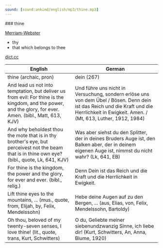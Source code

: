 ```yaml
---
sound: [sound:ankimd/english/mp3/thine.mp3]
---
```


\### thine

[Merriam-Webster](https://www.merriam-webster.com/dictionary/thine)

- thy
- that which belongs to thee

[dict.cc](https://www.dict.cc/thine)

| English        | German       |
| -------------- | ------------ |
| thine (archaic, pron) | dein (267) |
| And lead us not into temptation, but deliver us from evil: For thine is the kingdom, and the power, and the glory, for ever. Amen. (bibl., Matt, 613, KJV) | Und führe uns nicht in Versuchung, sondern erlöse uns von dem Übel / Bösen. Denn dein ist das Reich und die Kraft und die Herrlichkeit in Ewigkeit. Amen. / (Mt, 613, Luther, 1912, 1984) |
| And why beholdest thou the mote that is in thy brother's eye, but perceivest not the beam that is in thine own eye? (bibl., quote, Lk, 641, KJV) | Was aber siehst du den Splitter, der in deines Bruders Auge ist, den Balken aber, der in deinem eigenen Auge ist, nimmst du nicht wahr? (Lk, 641, EB) |
| For thine is the kingdom, the power and the glory, for ever and ever. (bibl., relig.) | Denn Dein ist das Reich und die Kraft und die Herrlichkeit in Ewigkeit. |
| Lift thine eyes to the mountains, ... (mus., quote, from, Elijah, by, Felix, Mendelssohn) | Hebe deine Augen auf zu den Bergen, ... (aus, Elias, von, Felix, Mendelssohn, Bartoldy) |
| Oh thou, beloved of my twenty-seven senses, I love thine! (lit., quote, trans, Kurt, Schwitters) | O du, Geliebte meiner siebenundzwanzig Sinne, ich liebe dir! (Kurt, Schwitters, An, Anna, Blume, 1920) |
